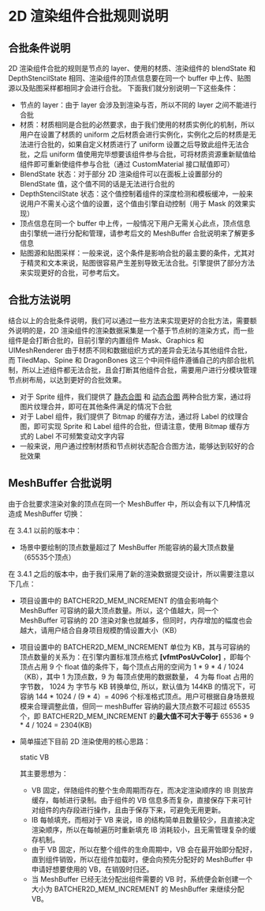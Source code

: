 # 2D 渲染组件合批规则说明

## 合批条件说明

2D 渲染组件合批的规则是节点的 layer、使用的材质、渲染组件的 blendState 和 DepthStencilState 相同、渲染组件的顶点信息要在同一个 buffer 中上传、贴图源以及贴图采样都相同才会进行合批。
下面我们就分别说明一下这些条件：
- 节点的 layer：由于 layer 会涉及到渲染与否，所以不同的 layer 之间不能进行合批
- 材质：材质相同是合批的必然要求，由于我们使用的材质实例化的机制，所以用户在设置了材质的 uniform 之后材质会进行实例化，实例化之后的材质是无法进行合批的，如果自定义材质进行了 uniform 设置之后导致此组件无法合批，之后 uniform 值使用完毕想要该组件参与合批，可将材质资源重新赋值给组件即可重新使组件参与合批（通过 CustomMaterial 接口赋值即可）
- BlendState 状态：对于部分 2D 渲染组件可以在面板上设置部分的 BlendState 值，这个值不同的话是无法进行合批的
- DepthStencilState 状态：这个值控制着组件的深度检测和模板缓冲，一般来说用户不需关心这个值的设置，这个值由引擎自动控制（用于 Mask 的效果实现）
- 顶点信息在同一个 buffer 中上传，一般情况下用户无需关心此点，顶点信息由引擎统一进行分配和管理，请参考后文的 MeshBuffer 合批说明来了解更多信息
- 贴图源和贴图采样：一般来说，这个条件是影响合批的最主要的条件，尤其对于精灵和文本来说，贴图很容易产生差别导致无法合批。引擎提供了部分方法来实现更好的合批，可参考后文。

## 合批方法说明

结合以上的合批条件说明，我们可以通过一些方法来实现更好的合批方法，需要额外说明的是，2D 渲染组件的渲染数据采集是一个基于节点树的渲染方式，而一些组件是会打断合批的，目前引擎的内置组件 Mask、Graphics 和 UIMeshRenderer 由于材质不同和数据组织方式的差异会无法与其他组件合批，而 TiledMap、Spine 和 DragonBones 这三个中间件组件遵循自己的内部合批机制，所以上述组件都无法合批，且会打断其他组件合批，需要用户进行分模块管理节点树布局，以达到更好的合批效果。

- 对于 Sprite 组件，我们提供了 [静态合图](../../../asset/auto-atlas.md) 和 [动态合图](../../../advanced-topics/dynamic-atlas.md) 两种合批方案，通过将图片纹理合并，即可在其他条件满足的情况下合批
- 对于 Label 组件，我们提供了 Bitmap 的缓存方法，通过将 Label 的纹理合图，即可实现 Sprite 和 Label 组件的合批，但请注意，使用 Bitmap 缓存方式的 Label 不可频繁变动文字内容
- 一般来说，用户通过控制材质和节点树状态配合合图方法，能够达到较好的合批效果

## MeshBuffer 合批说明

由于合批要求渲染对象的顶点在同一个 MeshBuffer 中，所以会有以下几种情况造成 MeshBuffer 切换：

在 3.4.1 以前的版本中：

- 场景中要绘制的顶点数量超过了 MeshBuffer 所能容纳的最大顶点数量（65535个顶点）

在 3.4.1 之后的版本中，由于我们采用了新的渲染数据提交设计，所以需要注意以下几点：

- 项目设置中的 BATCHER2D_MEM_INCREMENT 的值会影响每个 MeshBuffer 可容纳的最大顶点数量。所以，这个值越大，同一个 MeshBuffer 可容纳的 2D 渲染对象也就越多，但同时，内存增加的幅度也会越大，请用户结合自身项目规模酌情设置大小（KB）
- 项目设置中的 BATCHER2D_MEM_INCREMENT 单位为 KB，其与可容纳的顶点数量的关系为：在引擎内置标准顶点格式 **[vfmtPosUvColor]** ，即每个顶点占用 9 个 float 值的条件下，每个顶点占用的空间为 1 * 9 * 4 / 1024 （KB），其中 1 为顶点数，9 为 每顶点使用的数据数量， 4 为每 float 占用的 字节数， 1024 为 字节与 KB 转换单位, 所以，默认值为 144KB 的情况下，可容纳 144 * 1024 / (9 * 4）= 4096 个标准格式顶点。用户可根据自身场景规模来合理调整此值，但同一 meshBuffer 容纳的最大顶点数不可超过 65535 个，即 BATCHER2D_MEM_INCREMENT 的**最大值不可大于等于** 65536 * 9 * 4 / 1024 = 2304(KB)
- 简单描述下目前 2D 渲染使用的核心思路：

   static VB

   其主要思想为：
   - VB 固定，伴随组件的整个生命周期而存在，而决定渲染顺序的 IB 则放弃缓存，每帧进行录制。由于组件的 VB 信息多而复杂，直接保存下来可针对组件的内存段进行操作，且由于保存下来，可避免无用更新。
   - IB 每帧填充，而相对于 VB 来说，IB 的结构简单且数量较少，且直接决定渲染顺序，所以在每帧遍历时重新填充 IB 消耗较小，且无需管理复杂的缓存机制。
   - 由于 VB 固定，所以在整个组件的生命周期中，VB 会在最开始即分配好，直到组件销毁，所以在组件加载时，便会向预先分配好的 MeshBuffer 中申请好想要使用的 VB，在销毁时归还。
   - 当 MeshBuffer 已经无法分配出组件需要的 VB 时，系统便会新创建一个大小为 BATCHER2D_MEM_INCREMENT 的 MeshBuffer 来继续分配 VB。
